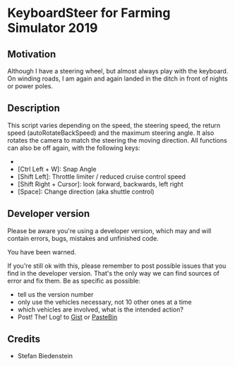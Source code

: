 # KeyboardSteer for Farming Simulator 2019

## Motivation
Although I have a steering wheel, but almost always play with the keyboard. On winding roads, I am again and again landed in the ditch in front of nights or power poles.

## Description
This script varies depending on the speed, the steering speed, the return speed (autoRotateBackSpeed) and the maximum steering angle. 
It also rotates the camera to match the steering the moving direction.
All functions can also be off again, with the following keys:
* [Ctrl Left + C]: Settings
* [Ctrl Left + W]: Snap Angle
* [Shift Left]: Throttle limiter / reduced cruise control speed
* [Shift Right + Cursor]: look forward, backwards, left right
* [Space]: Change direction (aka shuttle control)

## Developer version
Please be aware you're using a developer version, which may and will contain errors, bugs, mistakes and unfinished code. 

You have been warned.

If you're still ok with this, please remember to post possible issues that you find in the developer version. 
That's the only way we can find sources of error and fix them. 
Be as specific as possible:

* tell us the version number
* only use the vehicles necessary, not 10 other ones at a time
* which vehicles are involved, what is the intended action?
* Post! The! Log! to [Gist](https://gist.github.com/) or [PasteBin](http://pastebin.com/)

## Credits
* Stefan Biedenstein
